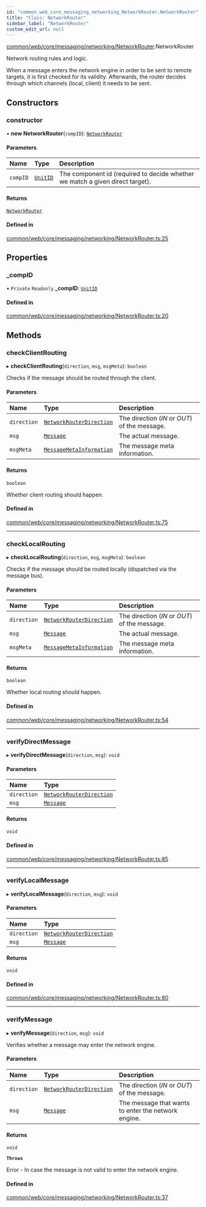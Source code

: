 ```yaml
---
id: "common_web_core_messaging_networking_NetworkRouter.NetworkRouter"
title: "Class: NetworkRouter"
sidebar_label: "NetworkRouter"
custom_edit_url: null
---
```


[common/web/core/messaging/networking/NetworkRouter](../modules/common_web_core_messaging_networking_NetworkRouter.md).NetworkRouter

Network routing rules and logic.

When a message enters the network engine in order to be sent to remote targets, it is first checked for its
validity. Afterwards, the router decides through which channels (local, client) it needs to be sent.

## Constructors

### constructor

• **new NetworkRouter**(`compID`): [`NetworkRouter`](common_web_core_messaging_networking_NetworkRouter.NetworkRouter.md)

#### Parameters

| Name | Type | Description |
| :------ | :------ | :------ |
| `compID` | [`UnitID`](common_web_utils_UnitID.UnitID.md) | The component id (required to decide whether we match a given direct target). |

#### Returns

[`NetworkRouter`](common_web_core_messaging_networking_NetworkRouter.NetworkRouter.md)

#### Defined in

[common/web/core/messaging/networking/NetworkRouter.ts:25](https://github.com/Soroush9978/rds-ng/blob/5673246/src/common/web/core/messaging/networking/NetworkRouter.ts#L25)

## Properties

### \_compID

• `Private` `Readonly` **\_compID**: [`UnitID`](common_web_utils_UnitID.UnitID.md)

#### Defined in

[common/web/core/messaging/networking/NetworkRouter.ts:20](https://github.com/Soroush9978/rds-ng/blob/5673246/src/common/web/core/messaging/networking/NetworkRouter.ts#L20)

## Methods

### checkClientRouting

▸ **checkClientRouting**(`direction`, `msg`, `msgMeta`): `boolean`

Checks if the message should be routed through the client.

#### Parameters

| Name | Type | Description |
| :------ | :------ | :------ |
| `direction` | [`NetworkRouterDirection`](../enums/common_web_core_messaging_networking_NetworkRouter.NetworkRouterDirection.md) | The direction (*IN* or *OUT*) of the message. |
| `msg` | [`Message`](common_web_core_messaging_Message.Message.md) | The actual message. |
| `msgMeta` | [`MessageMetaInformation`](common_web_core_messaging_meta_MessageMetaInformation.MessageMetaInformation.md) | The message meta information. |

#### Returns

`boolean`

Whether client routing should happen.

#### Defined in

[common/web/core/messaging/networking/NetworkRouter.ts:75](https://github.com/Soroush9978/rds-ng/blob/5673246/src/common/web/core/messaging/networking/NetworkRouter.ts#L75)

___

### checkLocalRouting

▸ **checkLocalRouting**(`direction`, `msg`, `msgMeta`): `boolean`

Checks if the message should be routed locally (dispatched via the message bus).

#### Parameters

| Name | Type | Description |
| :------ | :------ | :------ |
| `direction` | [`NetworkRouterDirection`](../enums/common_web_core_messaging_networking_NetworkRouter.NetworkRouterDirection.md) | The direction (*IN* or *OUT*) of the message. |
| `msg` | [`Message`](common_web_core_messaging_Message.Message.md) | The actual message. |
| `msgMeta` | [`MessageMetaInformation`](common_web_core_messaging_meta_MessageMetaInformation.MessageMetaInformation.md) | The message meta information. |

#### Returns

`boolean`

Whether local routing should happen.

#### Defined in

[common/web/core/messaging/networking/NetworkRouter.ts:54](https://github.com/Soroush9978/rds-ng/blob/5673246/src/common/web/core/messaging/networking/NetworkRouter.ts#L54)

___

### verifyDirectMessage

▸ **verifyDirectMessage**(`direction`, `msg`): `void`

#### Parameters

| Name | Type |
| :------ | :------ |
| `direction` | [`NetworkRouterDirection`](../enums/common_web_core_messaging_networking_NetworkRouter.NetworkRouterDirection.md) |
| `msg` | [`Message`](common_web_core_messaging_Message.Message.md) |

#### Returns

`void`

#### Defined in

[common/web/core/messaging/networking/NetworkRouter.ts:85](https://github.com/Soroush9978/rds-ng/blob/5673246/src/common/web/core/messaging/networking/NetworkRouter.ts#L85)

___

### verifyLocalMessage

▸ **verifyLocalMessage**(`direction`, `msg`): `void`

#### Parameters

| Name | Type |
| :------ | :------ |
| `direction` | [`NetworkRouterDirection`](../enums/common_web_core_messaging_networking_NetworkRouter.NetworkRouterDirection.md) |
| `msg` | [`Message`](common_web_core_messaging_Message.Message.md) |

#### Returns

`void`

#### Defined in

[common/web/core/messaging/networking/NetworkRouter.ts:80](https://github.com/Soroush9978/rds-ng/blob/5673246/src/common/web/core/messaging/networking/NetworkRouter.ts#L80)

___

### verifyMessage

▸ **verifyMessage**(`direction`, `msg`): `void`

Verifies whether a message may enter the network engine.

#### Parameters

| Name | Type | Description |
| :------ | :------ | :------ |
| `direction` | [`NetworkRouterDirection`](../enums/common_web_core_messaging_networking_NetworkRouter.NetworkRouterDirection.md) | The direction (*IN* or *OUT*) of the message. |
| `msg` | [`Message`](common_web_core_messaging_Message.Message.md) | The message that wants to enter the network engine. |

#### Returns

`void`

**`Throws`**

Error - In case the message is not valid to enter the network engine.

#### Defined in

[common/web/core/messaging/networking/NetworkRouter.ts:37](https://github.com/Soroush9978/rds-ng/blob/5673246/src/common/web/core/messaging/networking/NetworkRouter.ts#L37)
